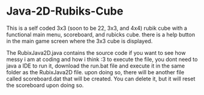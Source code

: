 # Java-2D-Rubiks-Cube
This is a self coded 3x3 (soon to be 22, 3x3, and 4x4) rubik cube with a functional main menu, scoreboard, and rubicks cube. there is a help button in the main game screen where the 3x3 cube is displayed.

The RubixJava2D.java contains the source code if you want to see how messy i am at coding and how i think :3
to execute the file, you dont need to java a IDE to run it, download the run.bat file and execute it in the same folder as the RubixJava2D file. upon doing so, there will be another file called scoreboard.dat that will be created. You can delete it, but it will reset the scoreboard upon doing so.

